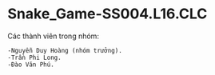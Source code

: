 # Snake_Game-SS004.L16.CLC
<p>Các thành viên trong nhóm:</p>
<pre><code>-Nguyễn Duy Hoàng (nhóm trưởng).
-Trần Phi Long.
-Đào Văn Phú. 
</code></pre>
